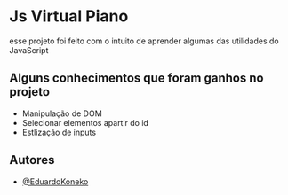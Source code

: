 
# Js Virtual Piano

esse projeto foi feito com o intuito de aprender algumas das utilidades do JavaScript


## Alguns conhecimentos que foram ganhos no projeto

- Manipulação de DOM
- Selecionar elementos apartir do id
- Estlização de inputs


## Autores

- [@EduardoKoneko](https://www.github.com/EduardoKoneko)

